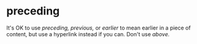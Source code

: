# preceding

It's OK to use *preceding,* *previous,* or *earlier* to mean earlier in a piece of content, but use a hyperlink instead if you can. Don't use *above.* 
